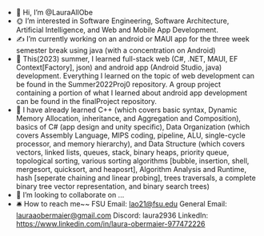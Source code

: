- 🫡 Hi, I’m @LauraAllObe
- 🌞 I’m interested in Software Engineering, Software Architecture, Artificial Intelligence, and Web and Mobile App Development.
- ✍️ I’m currently working on an android or MAUI app for the three week semester break 
  using java (with a concentration on Android)
- 📜 This(2023) summer, I learned full-stack web (C#, .NET, MAUI, EF Context[Factory], json) and android app (Android Studio, java) development. Everything I learned on the topic of web development can be found in the Summer2022Proj0 repository. A group project containing a portion of what I learned about android app development can be found in the finalProject repository.
- 📒 I have already learned C++ (which covers basic syntax, Dynamic Memory Allocation, inheritance, and Aggregation and Composition), basics of C# (app design and unity specific), 
  Data Organization (which covers Assembly Language, MIPS coding, pipeline, ALU, single-cycle processor, and memory hierarchy), and Data Structure (which covers vectors, linked lists, 
  queues, stack, binary heaps, priority queue, topological sorting, various sorting algorithms [bubble, insertion, shell, mergesort, quicksort, and heaposrt], Algorithm Analysis and 
  Runtime, hash [seperate chaining and linear probing], trees traversals, a complete binary tree vector representation, and binary search trees)
- 🤝 I’m looking to collaborate on ...
- 🛎️ How to reach me~~
  FSU Email: lao21@fsu.edu
  General Email: lauraaobermaier@gmail.com
  Discord: laura2936
  LinkedIn: https://www.linkedin.com/in/laura-obermaier-977472226
